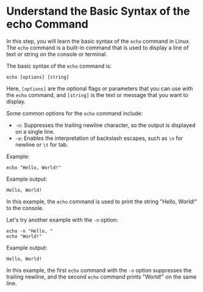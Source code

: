 # Understand the Basic Syntax of the echo Command

In this step, you will learn the basic syntax of the `echo` command in Linux. The `echo` command is a built-in command that is used to display a line of text or string on the console or terminal.

The basic syntax of the `echo` command is:

```
echo [options] [string]
```

Here, `[options]` are the optional flags or parameters that you can use with the `echo` command, and `[string]` is the text or message that you want to display.

Some common options for the `echo` command include:

- `-n`: Suppresses the trailing newline character, so the output is displayed on a single line.
- `-e`: Enables the interpretation of backslash escapes, such as `\n` for newline or `\t` for tab.

Example:

```
echo "Hello, World!"
```

Example output:

```
Hello, World!
```

In this example, the `echo` command is used to print the string "Hello, World!" to the console.

Let's try another example with the `-n` option:

```
echo -n "Hello, "
echo "World!"
```

Example output:

```
Hello, World!
```

In this example, the first `echo` command with the `-n` option suppresses the trailing newline, and the second `echo` command prints "World!" on the same line.
